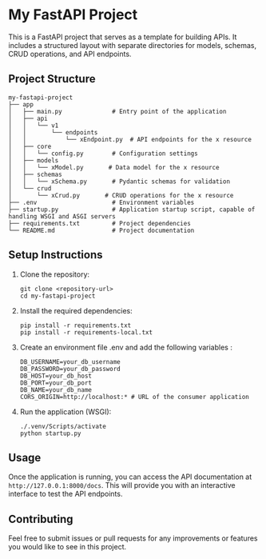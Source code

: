 # My FastAPI Project

This is a FastAPI project that serves as a template for building APIs. It includes a structured layout with separate directories for models, schemas, CRUD operations, and API endpoints.

## Project Structure

```
my-fastapi-project
├── app
│   ├── main.py              # Entry point of the application
│   ├── api
│   │   └── v1
│   │       └── endpoints
│   │           └── xEndpoint.py  # API endpoints for the x resource
│   ├── core
│   │   └── config.py        # Configuration settings
│   ├── models
│   │   └── xModel.py       # Data model for the x resource
│   ├── schemas
│   │   └── xSchema.py       # Pydantic schemas for validation
│   └── crud
│       └── xCrud.py       # CRUD operations for the x resource
├── .env                     # Environment variables
├── startup.py               # Application startup script, capable of handling WSGI and ASGI servers
├── requirements.txt         # Project dependencies
└── README.md                # Project documentation
```

## Setup Instructions

1. Clone the repository:
   ```
   git clone <repository-url>
   cd my-fastapi-project
   ```

2. Install the required dependencies:
   ```
   pip install -r requirements.txt
   pip install -r requirements-local.txt
   ```

3. Create an environment file .env and add the following variables :
   ```
   DB_USERNAME=your_db_username
   DB_PASSWORD=your_db_password
   DB_HOST=your_db_host
   DB_PORT=your_db_port
   DB_NAME=your_db_name
   CORS_ORIGIN=http://localhost:* # URL of the consumer application
   ```
   

3. Run the application (WSGI):
   ```
   ./.venv/Scripts/activate
   python startup.py
   ```

## Usage

Once the application is running, you can access the API documentation at `http://127.0.0.1:8000/docs`. This will provide you with an interactive interface to test the API endpoints.

## Contributing

Feel free to submit issues or pull requests for any improvements or features you would like to see in this project.